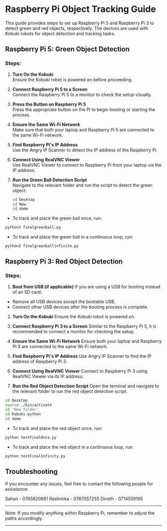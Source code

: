# Raspberry Pi Object Tracking Guide

This guide provides steps to set up Raspberry Pi 5 and Raspberry Pi 3 to detect green and red objects, respectively. The devices are used with Kobuki robots for object detection and tracking tasks.

## Raspberry Pi 5: Green Object Detection

### Steps:
1. **Turn On the Kobuki**  
   Ensure the Kobuki robot is powered on before proceeding.

2. **Connect Raspberry Pi 5 to a Screen**  
   Connect the Raspberry Pi 5 to a monitor to check the setup visually.

3. **Press the Button on Raspberry Pi 5**  
   Press the appropriate button on the Pi to begin booting or starting the process.

4. **Ensure the Same Wi-Fi Network**  
   Make sure that both your laptop and Raspberry Pi 5 are connected to the same Wi-Fi network.

5. **Find Raspberry Pi's IP Address**  
   Use the Angry IP Scanner to detect the IP address of the Raspberry Pi.

6. **Connect Using RealVNC Viewer**  
   Use RealVNC Viewer to connect to Raspberry Pi from your laptop via the IP address.

7. **Run the Green Ball Detection Script**  
   Navigate to the relevant folder and run the script to detect the green object:
   
   ```bash
   cd Desktop
   cd New
   cd demo

* To track and place the green ball once, run:
```python
python3 finalgreenball.py
```
* To track and place the green ball in a continuous loop, run:
```python
python3 finalgreenballinfinite.py
```

## Raspberry Pi 3: Red Object Detection

### Steps:
1. **Boot from USB (if applicable)**
If you are using a USB for booting instead of an SD card:
- Remove all USB devices except the bootable USB.
- Connect other USB devices after the booting process is complete.

2. **Turn On the Kobuki**
Ensure the Kobuki robot is powered on.

3. **Connect Raspberry Pi 3 to a Screen**
Similar to the Raspberry Pi 5, it is recommended to connect a monitor for checking the setup.

4. **Ensure the Same Wi-Fi Network**
Ensure both your laptop and Raspberry Pi 3 are connected to the same Wi-Fi network.

5. **Find Raspberry Pi's IP Address**
Use Angry IP Scanner to find the IP address of Raspberry Pi 3.

6. **Connect Using RealVNC Viewer**
Connect to Raspberry Pi 3 using RealVNC Viewer via its IP address.

7. **Run the Red Object Detection Script**
Open the terminal and navigate to the relevant folder to run the red object detection script.

```bash
cd Desktop
source ./bin/activate
cd 'New folder'
cd Kobuki-python
cd demo
```
* To track and place the red object once, run:
```python
python testFinalOnce.py
```
* To track and place the red object in a continuous loop, run:
```python
python testFinalInfinity.py
```
## Troubleshooting
If you encounter any issues, feel free to contact the following people for assistance:

Sahan - 0765820661
Rashmika - 0787057255
Dineth - 0714559195

*** 
Note:
If you modify anything within Raspberry Pi, remember to adjust the paths accordingly. 
***
